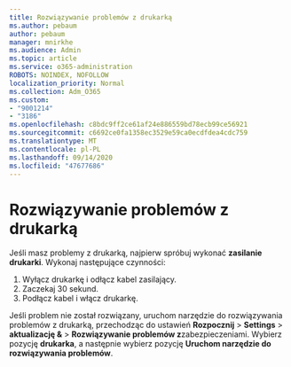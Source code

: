 ```yaml
---
title: Rozwiązywanie problemów z drukarką
ms.author: pebaum
author: pebaum
manager: mnirkhe
ms.audience: Admin
ms.topic: article
ms.service: o365-administration
ROBOTS: NOINDEX, NOFOLLOW
localization_priority: Normal
ms.collection: Adm_O365
ms.custom:
- "9001214"
- "3186"
ms.openlocfilehash: c8bdc9ff2ce61af24e886559bd78ecb99ce56921
ms.sourcegitcommit: c6692ce0fa1358ec3529e59ca0ecdfdea4cdc759
ms.translationtype: MT
ms.contentlocale: pl-PL
ms.lasthandoff: 09/14/2020
ms.locfileid: "47677686"
---
```

# <a name="troubleshoot-your-printer"></a>Rozwiązywanie problemów z drukarką

Jeśli masz problemy z drukarką, najpierw spróbuj wykonać **zasilanie drukarki**. Wykonaj następujące czynności:

1. Wyłącz drukarkę i odłącz kabel zasilający.
2. Zaczekaj 30 sekund.
3. Podłącz kabel i włącz drukarkę.

Jeśli problem nie został rozwiązany, uruchom narzędzie do rozwiązywania problemów z drukarką, przechodząc do ustawień **Rozpocznij**  >  **Settings**  >  **aktualizację &**  >  **Rozwiązywanie problemów z**zabezpieczeniami. Wybierz pozycję **drukarka**, a następnie wybierz pozycję **Uruchom narzędzie do rozwiązywania problemów**.